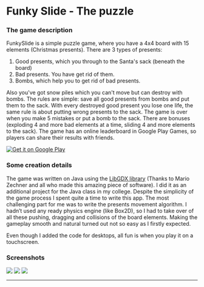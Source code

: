 Funky Slide - The puzzle
==========

### The game description

FunkySlide is a simple puzzle game, where you have a 4x4 board with 15 elements (Christmas presents). There are 3 types of presents:

 1. Good presents, which you through to the Santa's sack (beneath the board)
 2. Bad presents. You have get rid of them.
 3. Bombs, which help you to get rid of bad presents.

Also you've got snow piles which you can't move but can destroy with bombs. The rules are simple: save all good presents from bombs and put them to the sack. With every destroyed good present you lose one life, the same rule is about putting wrong presents to the sack. The game is over when you make 5 mistakes or put a bomb to the sack.
There are bonuses (exploding 4 and more bad elements at a time, sliding 4 and more elements to the sack). The game has an online leaderboard in Google Play Games, so players can share their results with friends.

<a href="https://play.google.com/store/apps/details?id=by.aleks.christmasboard">
  <img alt="Get it on Google Play"
       src="https://developer.android.com/images/brand/en_generic_rgb_wo_60.png" />
</a>

### Some creation details

The game was written on Java using the [LibGDX library](https://github.com/libgdx/libgdx) (Thanks to Mario Zechner and all who made this amazing piece of software). I did it as an additional project for the Java class in my college. Despite the simplicity of the game process I spent quite a time to write this app. The most challenging part for me was to write the presents movement algorithm. I hadn’t used any ready physics engine (like Box2D), so I had to take over of all these pushing, dragging and collisions of the board elements. Making the gameplay smooth and natural turned out not so easy as I firstly expected.

Even though I added the code for desktops, all fun is when you play it on a touchscreen.

### Screenshots

<div id="pics" style=display:inline>
<img src="https://lh3.ggpht.com/RhVqP01T5yviyvPIlQFmA6Uea_X4bCQ_dUCFdcVgrJtvs6p65hm_hm_YexHAhy6ez1D7=h310-rw">
<img src="https://lh5.ggpht.com/mOtI9rk1yTlT_HwJLARcVJ0WQT38_TvDOj3FPkdRQzzSO6aCSXTWadyRdI8s5bxAjLoI=h310-rw">
<img src="https://lh6.ggpht.com/tNvb2vko-LKtFiui3KThCKIPMXjRQlt5pPDGv5sOD8er3-sQDrZvHCtc9NcAARLSog=h310-rw">
</div>


----------
